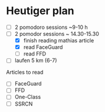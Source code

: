 
# Heutiger plan 

- [ ] 2 pomodoro sessions ~9-10 h
- [ ] 2 pomodor sessions ~ 14.30-15.30
	- [x] finish reading mathias article
	- [x] read FaceGuard
	- [ ] read FFD
- [ ] laufen 5 km  (6-7)

Articles to read 
- [ ] FaceGuard
- [ ] FFD
- [ ] One-Class
- [ ] SSRCN
